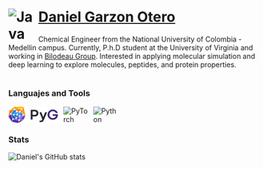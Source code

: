 # <img align="left" alt="Java" width="50px" style="padding-right: 10px;" src="https://cdn.jsdelivr.net/gh/devicons/devicon/icons/linkedin/linkedin-original.svg"/>[Daniel Garzon Otero ](https://www.linkedin.com/in/daniel-eduardo-garz%C3%B3n-otero-352b29170/)

Chemical Engineer from the National University of Colombia - Medellin campus. 
Currently, P.h.D student at the University of Virginia and working in [Bilodeau Group](https://bilodeau-group.com/). Interested in applying molecular simulation and deep learning to explore molecules, peptides, and protein properties.

#

### Languajes and Tools

<img align="left" alt="PyTorch Geometric" width="100px" style="padding-right: 10px;" src="https://raw.githubusercontent.com/pyg-team/pyg_sphinx_theme/master/pyg_sphinx_theme/static/img/pyg_logo_text.svg?sanitize=true"/>
<img align="left" alt="PyTorch" width="50px" style="padding-right: 10px;" src="https://cdn.jsdelivr.net/gh/devicons/devicon/icons/pytorch/pytorch-original.svg"/>
<img align="left" alt="Python" width="50px" style="padding-right: 10px;" src="https://cdn.jsdelivr.net/gh/devicons/devicon/icons/python/python-original.svg"/>
<br />

#


### Stats

![Daniel's GitHub stats](https://github-readme-stats.vercel.app/api?username=danielgarzonotero&show_icons=true&theme=radical)
